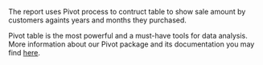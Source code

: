 The report uses Pivot process to contruct table to show sale amount by customers againts years and months they purchased.

Pivot table is the most powerful and a must-have tools for data analysis. More information about our Pivot package and its documentation you may find [here](https://www.koolreport.com/packages/pivot).